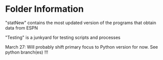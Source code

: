 
# Folder Information
"statNew" contains the most updated version of the programs that obtain data from ESPN

"Testing" is a junkyard for testing scripts and processes


March 27: Will probably shift primary focus to Python version for now.
See python branch(es) !!!


